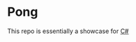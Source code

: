 # Pong
This repo is essentially a showcase for [C#](https://github.com/dancinoman/Pong/tree/main/Assets/Scripts)
